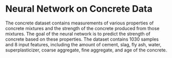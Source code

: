 # Neural Network on Concrete Data
The concrete dataset contains measurements of various properties of concrete mixtures and the strength of the concrete produced from those mixtures. The goal of the neural network is to predict the strength of concrete based on these properties. The dataset contains 1030 samples and 8 input features, including the amount of cement, slag, fly ash, water, superplasticizer, coarse aggregate, fine aggregate, and age of the concrete.
